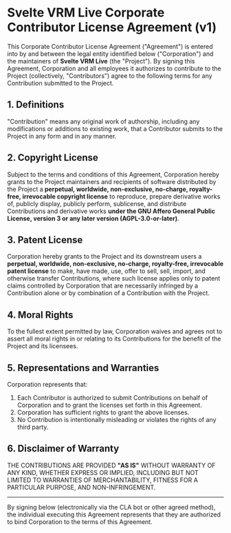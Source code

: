 # Svelte VRM Live Corporate Contributor License Agreement (v1)

This Corporate Contributor License Agreement ("Agreement") is entered into by and between the legal entity identified below ("Corporation") and the maintainers of **Svelte VRM Live** (the "Project"). By signing this Agreement, Corporation and all employees it authorizes to contribute to the Project (collectively, "Contributors") agree to the following terms for any Contribution submitted to the Project.

## 1. Definitions

"Contribution" means any original work of authorship, including any modifications or additions to existing work, that a Contributor submits to the Project in any form and in any manner.

## 2. Copyright License

Subject to the terms and conditions of this Agreement, Corporation hereby grants to the Project maintainers and recipients of software distributed by the Project a **perpetual, worldwide, non-exclusive, no-charge, royalty-free, irrevocable copyright license** to reproduce, prepare derivative works of, publicly display, publicly perform, sublicense, and distribute Contributions and derivative works **under the GNU Affero General Public License, version 3 or any later version (AGPL-3.0-or-later)**.

## 3. Patent License

Corporation hereby grants to the Project and its downstream users a **perpetual, worldwide, non-exclusive, no-charge, royalty-free, irrevocable patent license** to make, have made, use, offer to sell, sell, import, and otherwise transfer Contributions, where such license applies only to patent claims controlled by Corporation that are necessarily infringed by a Contribution alone or by combination of a Contribution with the Project.

## 4. Moral Rights

To the fullest extent permitted by law, Corporation waives and agrees not to assert all moral rights in or relating to its Contributions for the benefit of the Project and its licensees.

## 5. Representations and Warranties

Corporation represents that:

1. Each Contributor is authorized to submit Contributions on behalf of Corporation and to grant the licenses set forth in this Agreement.
2. Corporation has sufficient rights to grant the above licenses.
3. No Contribution is intentionally misleading or violates the rights of any third party.

## 6. Disclaimer of Warranty

THE CONTRIBUTIONS ARE PROVIDED **"AS IS"** WITHOUT WARRANTY OF ANY KIND, WHETHER EXPRESS OR IMPLIED, INCLUDING BUT NOT LIMITED TO WARRANTIES OF MERCHANTABILITY, FITNESS FOR A PARTICULAR PURPOSE, AND NON-INFRINGEMENT.

---

By signing below (electronically via the CLA bot or other agreed method), the individual executing this Agreement represents that they are authorized to bind Corporation to the terms of this Agreement.
